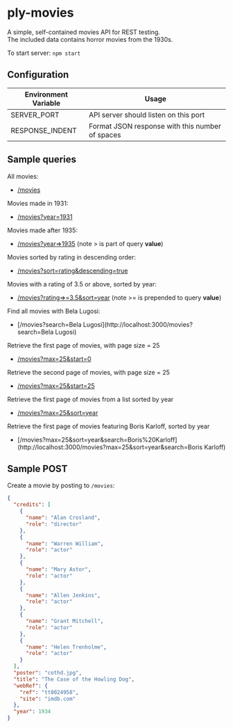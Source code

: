 # ply-movies
A simple, self-contained movies API for REST testing.  
The included data contains horror movies from the 1930s.

To start server:
`npm start`

## Configuration
| Environment Variable | Usage |
| -------------------- | ----- |
| SERVER_PORT | API server should listen on this port |
| RESPONSE_INDENT | Format JSON response with this number of spaces |

## Sample queries
All movies:
 - [/movies](http://localhost:3000/movies)

Movies made in 1931:
 - [/movies?year=1931](http://localhost:3000/movies?year=1931)

Movies made after 1935:
 - [/movies?year=>1935](http://localhost:3000/movies?year=>1935)
   (note > is part of query **value**)

Movies sorted by rating in descending order:
 - [/movies?sort=rating&descending=true](http://localhost:3000/movies?sort=rating&descending=true)

Movies with a rating of 3.5 or above, sorted by year:
 - [/movies?rating=>=3.5&sort=year](http://localhost:3000/movies?rating=>=3.5&sort=year)
   (note >= is prepended to query **value**)

Find all movies with Bela Lugosi:
 - [/movies?search=Bela Lugosi](http://localhost:3000/movies?search=Bela Lugosi)

Retrieve the first page of movies, with page size = 25
 - [/movies?max=25&start=0](http://localhost:3000/movies?max=25&start=0)

Retrieve the second page of movies, with page size = 25
 - [/movies?max=25&start=25](http://localhost:3000/movies?max=25&start=25)

Retrieve the first page of movies from a list sorted by year
 - [/movies?max=25&sort=year](http://localhost:3000/movies?max=25&sort=year)

Retrieve the first page of movies featuring Boris Karloff, sorted by year
 - [/movies?max=25&sort=year&search=Boris%20Karloff](http://localhost:3000/movies?max=25&sort=year&search=Boris Karloff)

## Sample POST
Create a movie by posting to `/movies`:
```json
{
  "credits": [
    {
      "name": "Alan Crosland",
      "role": "director"
    },
    {
      "name": "Warren William",
      "role": "actor"
    },
    {
      "name": "Mary Astor",
      "role": "actor"
    },
    {
      "name": "Allen Jenkins",
      "role": "actor"
    },
    {
      "name": "Grant Mitchell",
      "role": "actor"
    },
    {
      "name": "Helen Trenholme",
      "role": "actor"
    }
  ],
  "poster": "cothd.jpg",
  "title": "The Case of the Howling Dog",
  "webRef": {
    "ref": "tt0024958",
    "site": "imdb.com"
  },
  "year": 1934
}
```
